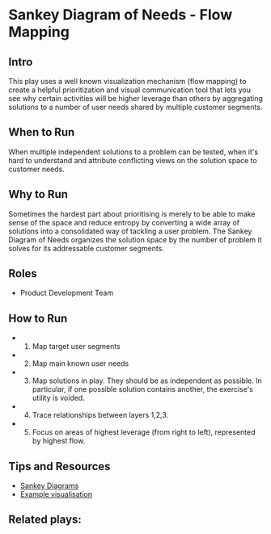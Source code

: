# Sankey Diagram of Needs - Flow Mapping

## Intro
This play uses a well known visualization mechanism (flow mapping) to create a helpful prioritization and visual communication tool that lets you see why certain activities will be higher leverage than others by aggregating solutions to a number of user needs shared by multiple customer segments.

## When to Run
When multiple independent solutions to a problem can be tested, when it's hard to understand and attribute conflicting views on the solution space to customer needs.

## Why to Run
Sometimes the hardest part about prioritising is merely to be able to make sense of the space and reduce entropy by converting a wide array of solutions into a consolidated way of tackling a user problem. The Sankey Diagram of Needs organizes the solution space by the number of problem it solves for its addressable customer segments.

## Roles
* Product Development Team

## How to Run
* 1) Map target user segments
* 2) Map main known user needs
* 3) Map solutions in play. They should be as independent as possible. In particular, if one possible solution contains another, the exercise's utility is voided.
* 4) Trace relationships between layers 1,2,3.
* 5) Focus on areas of highest leverage (from right to left), represented by highest flow.

## Tips and Resources
* [Sankey Diagrams](http://www.gameanalytics.com/blog/visualizing-dynamic-behavior-flow.html)
* [Example visualisation]()

## Related plays:
